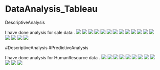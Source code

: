 # DataAnalysis_Tableau
DescriptiveAnalysis

I have done analysis for sale data .
![](images/Picture1.png)
![](images/Picture2.png)
![](images/Picture3.png)
![](images/Picture4.png)
![](images/Picture5.png)
![](images/Picture6.png)
![](images/Picture7.png)
![](images/Picture8.png)
![](images/Picture9.png)
![](images/Picture10.png)
![](images/Picture11.png)
![](images/Picture12.png)
![](images/Picture13.png)
![](images/Picture14.png)
![](images/Picture15.png)
![](images/Picture16.png)
![](images/Picture17.png)

#DescriptiveAnalysis
#PredictiveAnalysis

I have done analysis for HumanResource data .
![](imagesHR/Picture1.png)
![](imagesHR/Picture2.png)
![](imagesHR/Picture3.png)
![](imagesHR/Picture4.png)
![](imagesHR/Picture5.png)
![](imagesHR/Picture6.png)
![](imagesHR/Picture7.png)
![](imagesHR/Picture8.png)
![](imagesHR/Picture9.png)
![](imagesHR/Picture10.png)
![](imagesHR/Picture11.png)
![](imagesHR/Picture12.png) 
